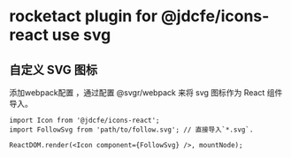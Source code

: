 # rocketact plugin for @jdcfe/icons-react use svg


## 自定义 SVG 图标

添加webpack配置 ，通过配置 @svgr/webpack 来将 svg 图标作为 React 组件导入。


```
import Icon from '@jdcfe/icons-react';
import FollowSvg from 'path/to/follow.svg'; // 直接导入`*.svg`.

ReactDOM.render(<Icon component={FollowSvg} />, mountNode);
```
